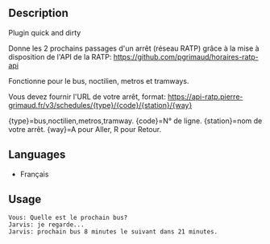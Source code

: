 <!---
IMPORTANT
=========
This README.md is displayed in the WebStore as well as within Jarvis app
Please do not change the structure of this file
Fill-in Description, Usage & Author sections
Make sure to rename the [en] folder into the language code your plugin is written in (ex: fr, es, de, it...)
For multi-language plugin:
- clone the language directory and translate commands/functions.sh
- optionally write the Description / Usage sections in several languages
-->
## Description
Plugin quick and dirty

Donne les 2 prochains passages d'un arrêt (réseau RATP) grâce à la mise à disposition de l'API de la RATP:
https://github.com/pgrimaud/horaires-ratp-api


Fonctionne pour le bus, noctilien, metros et tramways.

Vous devez fournir l'URL de votre arrêt, format:
https://api-ratp.pierre-grimaud.fr/v3/schedules/{type}/{code}/{station}/{way}

{type}=bus,noctilien,metros,tramway.
{code}=N° de ligne.
{station}=nom de votre arrêt.
{way}=A pour Aller, R pour Retour.


## Languages
* Français

## Usage
```
Vous: Quelle est le prochain bus?
Jarvis: je regarde...
Jarvis: prochain bus 8 minutes le suivant dans 21 minutes.
```
